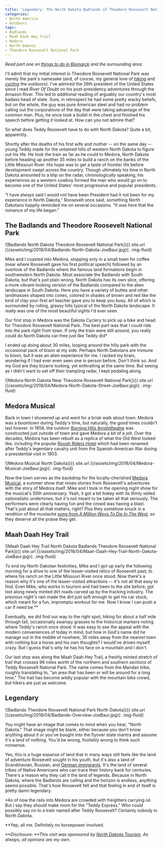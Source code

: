 ```yaml
---
title: 'Legendary: The North Dakota Badlands of Theodore Roosevelt National Park'
categories:
- North America
- Outdoors
tags:
- Badlands
- Maah Daah Hey Trail
- Medora
- North Dakota
- Theodore Roosevelt National Park
---
```


_Read part one on [things to do in Bismarck](https://withoutapath.com/things-to-do-in-bismarck-nd/) and the surrounding area._

I'll admit that my initial interest in Theodore Roosevelt National Park was merely the park's namesake (and, of course, my general love of [hiking](https://withoutapath.com/hiking-siebengebirge-schloss-drachenburg-christmas-market/) and [cycling](https://withoutapath.com/tokyo-bike/) the outdoors). I've admired the 26th president of the United States since I read _River Of Doubt_ on his post-presidency adventures through the Amazon River. This led to additional reading of arguably our country's most badass head of state. Sure, in retrospect he had some pretty wacky beliefs, but on the whole, the guy was pure American steel and had no problem calling out the corporations of the day that were taking advantage of the common man. Plus, he once took a bullet in the chest and finished his speech before getting it looked at. How can you not admire that?

So what does Teddy Roosevelt have to do with North Dakota? Quite a bit, apparently.

<!-- more -->

Shortly after the deaths of his first wife and mother -- on the same day -- young Teddy made for the untamed hills of western North Dakota to figure out his life. He took the train as far as he could to Medora, North Dakota before heading up another 35 miles to build a ranch on the banks of the Little Missouri River. His hope was to get a taste of frontier life before development swept across the country. Though ultimately his time in North Dakota amounted to a blip on the radar, chronologically speaking, his experiences as a western cowboy formed the man who would go on to become one of the United States' most progressive and popular presidents.

"I have always said I would not have been President had it not been for my experience in North Dakota," Roosevelt once said, something North Dakotans happily reminded me on several occasions. "It was here that the romance of my life began."

## The Badlands and Theodore Roosevelt National Park

![Badlands North Dakota Theodore Roosevelt National Park]({{ site.url }}/assets/img/2018/04/Badlands-North-Dakota-JoeBaur.jpg){: .img-fluid}

Mike and I coasted into Medora, stopping only in a small town for coffee (near where Roosevelt gave his first political speech) followed by an overlook of the Badlands where the famous land formations begin in southwestern North Dakota. Most associate the Badlands with South Dakota, but that's just plain wrong. North Dakota has its own slice, offering a more vibrant-looking version of the Badlands compared to the alien landscape in South Dakota. Here you have a variety of buttes and other landmasses shaped into cones, colored in shades of brown and red like the kind of clay your first art teacher gave you to keep you busy. All of which is surrounded by rolling, grassy hills typical of the North Dakota landscape. It really was one of the most beautiful sights I'd ever seen.

Our first stop in Medora was the Dakota Cyclery to pick up a bike and head for Theodore Roosevelt National Park. The best part was that I could ride into the park right from town. If only the train were still around, you really could do North Dakota car-free just like Teddy did*

I ended up doing about 30 miles, looping around the hilly park with the occasional pack of bison at my side. Perhaps North Dakotans are immune to bison, but it was an alien experience for me. I racked my brain, wondering if I had ever even seen one in person before. Don't think so. And my God are they bizarre looking, yet enthralling at the same time. But seeing as I didn't want to set off their trampling radar, I kept pedaling along.

![Medora North Dakota Near Theodore Roosevelt National Park]({{ site.url }}/assets/img/2018/04/Medora-North-Dakota-Street-JoeBaur.jpg){: .img-fluid}

## Medora Musical

Back in town I showered up and went for a brisk walk about town. Medora was a boomtown during Teddy's time, but naturally, the good times couldn't last forever. In 1958, the outdoor [Burning Hills Amphitheatre](http://www.medora.com/do/outdoor/burning-hills-amphitheatre/) was constructed just outside of town and gave Medora a bit of a jolt. Over the decades, Medora has been rebuilt as a replica of what the Old West looked like, including the popular [Rough Riders Hotel](http://www.medora.com/stay/hotel/rough-riders-hotel/) which had been renamed after Teddy's legendary cavalry unit from the Spanish-American War during a presidential visit in 1903.

![Medora Musical North Dakota]({{ site.url }}/assets/img/2018/04/Medora-Musical-JoeBaur.jpg){: .img-fluid}

Now the town serves as the backdrop for the locally-cherished [Medora Musical](http://www.medora.com/do/entertainment/medora-musical/), a summer show that mixes stories from Roosevelt's adventures with the story of Medora itself. Mike and I took in the opening night show for the musical's 50th anniversary. Yeah, it got a bit hokey with its thinly veiled nationalistic undertones, but it's not meant to be taken all that seriously. The performers were clearly having fun and the crowd was having a blast. That's just about all that matters, right? Plus they somehow snuck in a rendition of the mustache [song from _A Million Ways To Die In The West_](https://www.youtube.com/watch?v=oNk6-0rDdto), so they deserve all the praise they get.

## Maah Daah Hey Trail

![Maah Daah Hey Trail North Dakota Badlands Theodore Roosevelt National Park]({{ site.url }}/assets/img/2018/04/Maah-Daah-Hey-Trail-North-Dakota-JoeBaur.jpg){: .img-fluid}

To end my North Dakotan festivities, Mike and I got up early the following morning for a drive to one of the lesser-visited relics of Roosevelt past; to where his ranch on the Little Missouri River once stood. Now there's a reason why it's one of the lesser-visited attractions -- it's not all that easy to find. Even Mike, who works in tourism and had been to the site before, got lost along newly minted dirt roads carved up by the fracking industry. The previous night's rain made the dirt just soft enough to get his car stuck, which meant for a fun, impromptu workout for me. Now I know I can push a car if need be.**

Eventually, we did find our way to the right spot, hiking for about a half mile through tall, occasionally swampy grasses to the historical markers noting where Teddy's ranch once stood. It was easy to see the appeal with the modern conveniences of today in mind, but how in God's name did he manage out in the middle of nowhere, 35 miles away from the nearest town with nothing but a horse and his own thoughts? I would've driven myself crazy. But I guess that's why he has his face on a mountain and I don't.

Our last stop was along the Maah Daah Hey Trail, a freshly minted stretch of trail that crosses 96 miles worth of the northern and southern sections of Teddy Roosevelt National Park. The name comes from the Mandan tribe, roughly translating to, "an area that has been or will be around for a long time." The trail has become wildly popular with the mountain bike crowd, but hikers are just as welcome.

## Legendary

![Badlands Theodore Roosevelt National Park North Dakota]({{ site.url }}/assets/img/2018/04/Badlands-Overview-JoeBaur.jpg){: .img-fluid}

You might have an image that comes to mind when you hear, "North Dakota." That image might be blank, either because you don't know anything about it or you've bought into the flyover state mantra and assume it's a land of nothing. You'd be wrong, foolishly wrong to think such nonsense.

Yes, this is a huge expanse of land that in many ways still feels like the land of adventure Roosevelt sought in his youth, but it's also a land of Scandinavian, Russian, and [German immigrants](https://withoutapath.com/travel-guides/germany/). It's the land of several tribes of Native Americans who can trace their history back for centuries. There's a reason why they call it the land of legends. Because in North Dakota, where the Badlands are calling and the horizon is endless, anything seems possible. That's how Roosevelt felt and that feeling in and of itself is pretty damn legendary.

*As of now the rails into Medora are crowded with freighters carrying oil. But I say they should make room for the "Teddy Express." Who could possibly say no to a train named after Teddy Roosevelt? Certainly nobody in North Dakota.

**Yep, all me. Definitely no horsepower involved.

_**Disclosure: **This visit was sponsored by [North Dakota Tourism](http://www.ndtourism.com/). As always, all opinions are my own._
